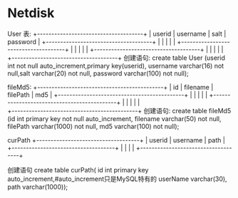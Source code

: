 # Netdisk
User 表:
+-------------------------------------+
| userid | username | salt | password |
+-------------------------------------+
|        |          |      |          |
+-------------------------------------+
|        |          |      |          |
+-------------------------------------+
|        |          |      |          |
+-------------------------------------+
 创建语句:
  create table User
  (userid int not null auto_increment,primary key(userid),
   username varchar(16) not null,salt varchar(20) not null,
   password varchar(100) not null);

fileMd5:
+--------------------------------------------+
| id |  filename |  filePath  |     md5      |
+--------------------------------------------+
|    |           |            |              |
+--------------------------------------------+
|    |           |            |              |     
+--------------------------------------------+
创建语句:
create table fileMd5
(id int primary key not null auto_increment,
 filename varchar(50) not null, filePath varchar(1000) not null,
 md5 varchar(100) not null);


curPath
+------------------------------------+
| userid |    username   |   path    |
+------------------------------------+
|        |               |           |
+------------------------------------+

创建语句
create table curPath(
id int primary key auto_increment,#auto_increment只是MySQL特有的
userName varchar(30),
path varchar(1000));
